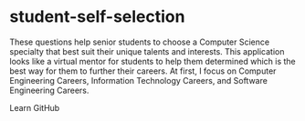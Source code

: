 # student-self-selection
These questions help senior students to choose a Computer Science specialty that best suit their unique talents and interests.
This application looks like a virtual mentor for students to help them determined which is the best way for them to further their careers. 
At first, I focus on Computer Engineering Careers, Information Technology Careers, and Software Engineering Careers.

Learn GitHub
